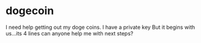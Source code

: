 # dogecoin
I need help getting out my doge coins. I have a private key 
But it begins with us...its 4 lines can anyone help me with next steps?
